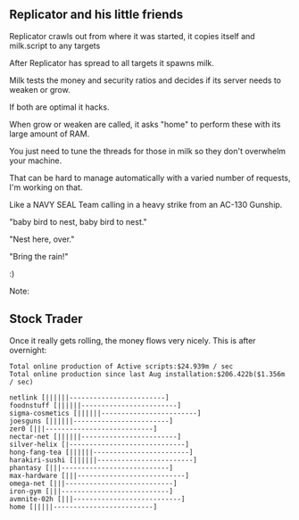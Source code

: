 ## Replicator and his little friends
Replicator crawls out from where it was started, it copies itself and milk.script to any targets

After Replicator has spread to all targets it spawns milk.

Milk tests the money and security ratios and decides if its server needs to weaken or grow.

If both are optimal it hacks.

When grow or weaken are called, it asks "home" to perform these with its large amount of RAM.

You just need to tune the threads for those in milk so they don't overwhelm your machine.

That can be hard to manage automatically with a varied number of requests, I'm working on that.

Like a NAVY SEAL Team calling in a heavy strike from an AC-130 Gunship. 

"baby bird to nest, baby bird to nest."

"Nest here, over."

"Bring the rain!"

:)

Note:

## Stock Trader

Once it really gets rolling, the money flows very nicely.
This is after overnight:

    Total online production of Active scripts:$24.939m / sec
    Total online production since last Aug installation:$206.422b($1.356m / sec)
    
    netlink [||||||------------------------]
    foodnstuff [||||||------------------------]
    sigma-cosmetics [||||||------------------------]
    joesguns [||||||------------------------]
    zer0 [|||---------------------------]
    nectar-net [||||||------------------------]
    silver-helix [|-----------------------------]
    hong-fang-tea [||||||------------------------]
    harakiri-sushi [||||||------------------------]
    phantasy [|||---------------------------]
    max-hardware [|||---------------------------]
    omega-net [|||---------------------------]
    iron-gym [|||---------------------------]
    avmnite-02h [|||---------------------------]
    home [|||||-------------------------]
